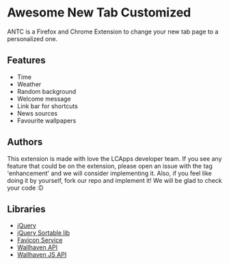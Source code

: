 # Awesome New Tab Customized
ANTC is a Firefox and Chrome Extension to change your new tab page to a personalized one. 

## Features
 - Time
 - Weather
 - Random background
 - Welcome message
 - Link bar for shortcuts
 - News sources
 - Favourite wallpapers

## Authors
This extension is made with love the LCApps developer team. If you see any feature that could be on the extension, please open an issue with the tag 'enhancement' and we will consider implementing it. Also, if you feel like doing it by yourself, fork our repo and implement it! We will be glad to check your code :D

## Libraries
 - [jQuery](https://jquery.com/)
 - [jQuery Sortable lib](https://github.com/RubaXa/Sortable)
 - [Favicon Service](https://github.com/mat/besticon)
 - [Wallhaven API](https://github.com/www-working/wallhaven-api)
 - [Wallhaven JS API](https://github.com/lcapps-es/wallhaven-js-api)